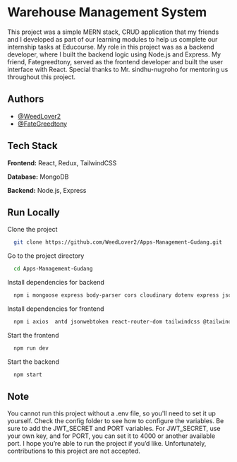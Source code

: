 
# Warehouse Management System

This project was a simple MERN stack, CRUD application that my friends and I developed as part of our learning modules to help us complete our internship tasks at Educourse. My role in this project was as a backend developer, where I built the backend logic using Node.js and Express. My friend, Fategreedtony, served as the frontend developer and built the user interface with React. Special thanks to Mr. sindhu-nugroho for mentoring us throughout this project.

## Authors

- [@WeedLover2 ](https://github.com/WeedLover2)
- [@FateGreedtony  ](https://github.com/fategreedtony)



## Tech Stack

**Frontend:** React, Redux, TailwindCSS

**Database:** MongoDB

**Backend:** Node.js, Express


## Run Locally

Clone the project

```bash
  git clone https://github.com/WeedLover2/Apps-Management-Gudang.git
```

Go to the project directory

```bash
  cd Apps-Management-Gudang
```

Install dependencies for backend

```bash
  npm i mongoose express body-parser cors cloudinary dotenv express jsonwebtoken multer nodemon Router
```

Install dependencies for frontend

```bash
  npm i axios  antd jsonwebtoken react-router-dom tailwindcss @tailwindcss/vite
```

Start the frontend

```bash
  npm run dev
```

Start the backend

```bash
  npm start
```

## Note

You cannot run this project without a .env file, so you'll need to set it up yourself. Check the config folder to see how to configure the variables. Be sure to add the JWT_SECRET and PORT variables. For JWT_SECRET, use your own key, and for PORT, you can set it to 4000 or another available port. I hope you’re able to run the project if you’d like. Unfortunately, contributions to this project are not accepted.
